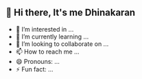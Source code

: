 ## 👋 Hi there, It's me Dhinakaran
- 👀 I’m interested in ...
- 🌱 I’m currently learning ...
- 💞️ I’m looking to collaborate on ...
- 📫 How to reach me ...
- 😄 Pronouns: ...
- ⚡ Fun fact: ...

<!---
dhinakaranst/dhinakaranst is a ✨ special ✨ repository because its `README.md` (this file) appears on your GitHub profile.
You can click the Preview link to take a look at your changes.
--->
